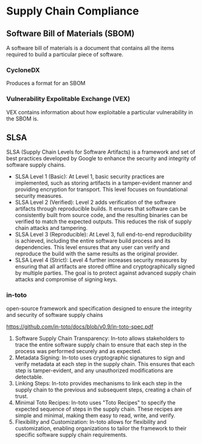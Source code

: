# Supply Chain Compliance


## Software Bill of Materials (SBOM)
A software bill of materials is a document that contains all the items required to build a particular piece of software. 


### CycloneDX
Produces a format for an SBOM

### Vulnerability Expolitable Exchange (VEX)
VEX contains information about how exploitable a particular vulnerability in the SBOM is. 


## SLSA
SLSA (Supply Chain Levels for Software Artifacts) is a framework and set of best practices developed by Google to enhance the security and integrity of software supply chains.

- SLSA Level 1 (Basic):
At Level 1, basic security practices are implemented, such as storing artifacts in a tamper-evident manner and providing encryption for transport. This level focuses on foundational security measures.
- SLSA Level 2 (Verified):
Level 2 adds verification of the software artifacts through reproducible builds. It ensures that software can be consistently built from source code, and the resulting binaries can be verified to match the expected outputs. This reduces the risk of supply chain attacks and tampering.
- SLSA Level 3 (Reproducible):
At Level 3, full end-to-end reproducibility is achieved, including the entire software build process and its dependencies. This level ensures that any user can verify and reproduce the build with the same results as the original provider.
- SLSA Level 4 (Strict):
Level 4 further increases security measures by ensuring that all artifacts are stored offline and cryptographically signed by multiple parties. The goal is to protect against advanced supply chain attacks and compromise of signing keys.



### in-toto
open-source framework and specification designed to ensure the integrity and security of software supply chains

https://github.com/in-toto/docs/blob/v0.9/in-toto-spec.pdf

1. Software Supply Chain Transparency: In-toto allows stakeholders to trace the entire software supply chain to ensure that each step in the process was performed securely and as expected.
2. Metadata Signing: In-toto uses cryptographic signatures to sign and verify metadata at each step in the supply chain. This ensures that each step is tamper-evident, and any unauthorized modifications are detectable.
3. Linking Steps: In-toto provides mechanisms to link each step in the supply chain to the previous and subsequent steps, creating a chain of trust.
4. Minimal Toto Recipes: In-toto uses "Toto Recipes" to specify the expected sequence of steps in the supply chain. These recipes are simple and minimal, making them easy to read, write, and verify.
5. Flexibility and Customization: In-toto allows for flexibility and customization, enabling organizations to tailor the framework to their specific software supply chain requirements.













